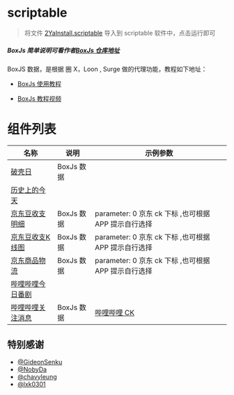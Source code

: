 # scriptable

> 将文件 [2YaInstall.scriptable](https://raw.githubusercontent.com/dompling/Scriptable/master/2YaInstall.scriptable) 导入到 scriptable 软件中，点击运行即可

##### BoxJs 简单说明可看作者[BoxJs 仓库地址](https://github.com/chavyleung/scripts/)

BoxJS 数据，是根据 圈 X，Loon , Surge 做的代理功能，教程如下地址：

- [BoxJs 使用教程](https://chavyleung.gitbook.io/boxjs/)

- [BoxJs 教程视频](https://youtu.be/eIpBrRxiy0w)

# 组件列表

| 名称                          | 说明       | 示例参数                                             |
| ----------------------------- | ---------- | ---------------------------------------------------- |
| [破壳日](Scripts/)            | BoxJs 数据 |                                                      |
| [历史上的今天](historyToDay/) |            |                                                      |
| [京东豆收支明细](Scripts/)    | BoxJs 数据 | parameter: 0 京东 ck 下标 ,也可根据 APP 提示自行选择 |
| [京东豆收支K线图](Scripts/)    | BoxJs 数据 | parameter: 0 京东 ck 下标 ,也可根据 APP 提示自行选择 |
| [京东商品物流](Scripts/)      | BoxJs 数据 | parameter: 0 京东 ck 下标 ,也可根据 APP 提示自行选择 |
| [哔哩哔哩今日番剧](Scripts/)  |            |                                                      |
| [哔哩哔哩关注消息](Scripts/)  | BoxJs 数据 |  [哔哩哔哩 CK](https://raw.githubusercontent.com/dompling/Script/master/BiliBili/bilibili.cookie.js)|

## 特别感谢

- [@GideonSenku](https://github.com/GideonSenku)
- [@NobyDa](https://github.com/NobyDa)
- [@chavyleung](https://github.com/chavyleung)
- [@lxk0301](https://github.com/lxk0301)
